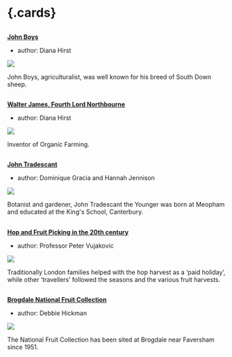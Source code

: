 <param ve-config 
       title="The Garden of England"
       banner="https://stor.artstor.org/stor/0304f113-bb27-49ec-998f-15329c201526"
       layout="index">

# {.cards}

##
**[John Boys](/18c/18c-boys-biography/)**

- author: Diana Hirst

![](https://iiif.juncture-digital.org/thumbnail?url=https://upload.wikimedia.org/wikipedia/commons/5/5c/Brebis_agneau_South-Down.jpg)

John Boys, agriculturalist, was well known for his breed of South Down sheep. 

##
**[Walter James, Fourth Lord Northbourne](/20c/20c-northbourne-biography/)**

- author: Diana Hirst

![](https://iiif.juncture-digital.org/thumbnail?url=https://upload.wikimedia.org/wikipedia/commons/f/f2/Cabbage_close_up_%2849200263532%29.jpg)

Inventor of Organic Farming.

##
**[John Tradescant](/17c/17c-john-tradescant-younger/)**

- author: Dominique Gracia and Hannah Jennison

![](https://iiif.juncture-digital.org/thumbnail?url=https://upload.wikimedia.org/wikipedia/commons/4/40/Ogilby_Kent.jpg)

Botanist and gardener, John Tradescant the Younger was born at Meopham and educated at the King's School, Canterbury.

##
**[Hop and Fruit Picking in the 20th century](/20c/20c-encounters-with-others/)**

- author: Professor Peter Vujakovic

![](https://iiif.juncture-digital.org/thumbnail?url=https://stor.artstor.org/stor/36ae75f3-b601-4695-ba8e-efb2e99630fc)

Traditionally London families helped with the hop harvest as a ‘paid holiday’, while other ‘travellers’ followed the seasons and the various fruit harvests.

##
**[Brogdale National Fruit Collection](/21c/21c-brogdale/)**

- author: Debbie Hickman

![](https://iiif.juncture-digital.org/thumbnail?url=https://stor.artstor.org/stor/70b7d425-bbd9-423a-8cd1-e086a00a57f0)

The National Fruit Collection has been sited at Brogdale near Faversham since 1951.
